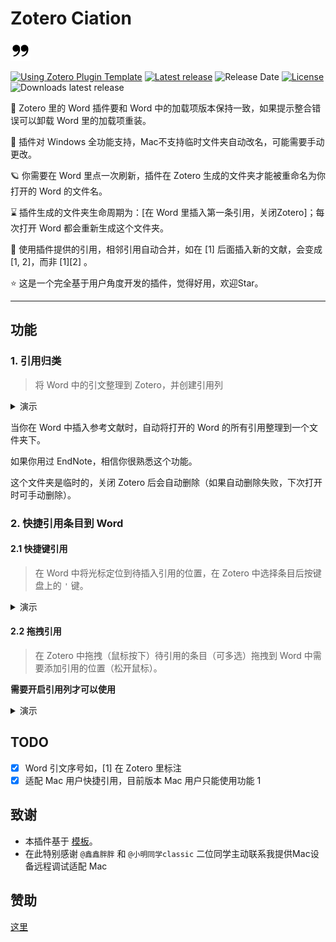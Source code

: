 # Zotero Ciation

![Reference](addon/chrome/content/icons/favicon.png)

[![Using Zotero Plugin Template](https://img.shields.io/badge/Using-Zotero%20Plugin%20Template-blue?style=flat-round&logo=github)](https://github.com/windingwind/zotero-plugin-template)
[![Latest release](https://img.shields.io/github/v/release/MuiseDestiny/zotero-citation)](https://github.com/MuiseDestiny/zotero-citation/releases)
![Release Date](https://img.shields.io/github/release-date/MuiseDestiny/zotero-citation?color=9cf)
[![License](https://img.shields.io/github/license/MuiseDestiny/zotero-citation)](https://github.com/MuiseDestiny/zotero-citation/blob/master/LICENSE)
![Downloads latest release](https://img.shields.io/github/downloads/MuiseDestiny/zotero-citation/latest/total?color=yellow)


🤝 Zotero 里的 Word 插件要和 Word 中的加载项版本保持一致，如果提示整合错误可以卸载 Word 里的加载项重装。

🎈 插件对 Windows 全功能支持，Mac不支持临时文件夹自动改名，可能需要手动更改。

🪐 你需要在 Word 里点一次刷新，插件在 Zotero 生成的文件夹才能被重命名为你打开的 Word 的文件名。

⌛ 插件生成的文件夹生命周期为：[在 Word 里插入第一条引用，关闭Zotero]；每次打开 Word 都会重新生成这个文件夹。 

🎉 使用插件提供的引用，相邻引用自动合并，如在 [1] 后面插入新的文献，会变成 [1, 2]，而非 [1][2] 。

⭐ 这是一个完全基于用户角度开发的插件，觉得好用，欢迎Star。

---

## 功能

### 1. 引用归类

> 将 Word 中的引文整理到 Zotero，并创建引用列

<details>
<summary>演示</summary>

![image](https://user-images.githubusercontent.com/51939531/218295007-d603f9b8-3147-4cd6-9e7e-c75351889d84.png)

</details>

当你在 Word 中插入参考文献时，自动将打开的 Word 的所有引用整理到一个文件夹下。

如果你用过 EndNote，相信你很熟悉这个功能。

这个文件夹是临时的，关闭 Zotero 后会自动删除（如果自动删除失败，下次打开时可手动删除）。

### 2. 快捷引用条目到 Word

#### 2.1 快捷键引用

> 在 Word 中将光标定位到待插入引用的位置，在 Zotero 中选择条目后按键盘上的 `'` 键。

<details>
<summary>演示</summary>

![cite-item-by-quote-key](https://user-images.githubusercontent.com/44738481/215477177-c0a58567-a5e4-410c-a8d4-c1207fab02b0.gif)

</details>

#### 2.2 拖拽引用 

> 在 Zotero 中拖拽（鼠标按下）待引用的条目（可多选）拖拽到 Word 中需要添加引用的位置（松开鼠标）。

**需要开启引用列才可以使用**

<details>
<summary>演示</summary>

![cite-item-by-drag](https://user-images.githubusercontent.com/51939531/220587000-ce2842cd-8ec5-4f8a-92f3-f78662abb6be.gif)

</details>

## TODO

- [x] Word 引文序号如，[1] 在 Zotero 里标注
- [x] 适配 Mac 用户快捷引用，目前版本 Mac 用户只能使用功能 1

## 致谢

- 本插件基于 [模板](https://github.com/MuiseDestiny/zotero-addon-template)。
- 在此特别感谢 `@鑫鑫胖胖` 和 `@小明同学classic` 二位同学主动联系我提供Mac设备远程调试适配 Mac

## 赞助

[这里](https://github.com/MuiseDestiny/zotero-reference#%E8%B5%9E%E5%8A%A9)
